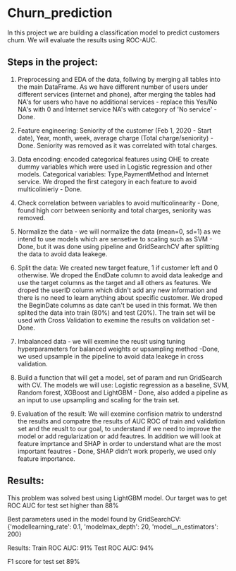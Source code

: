 # Churn_prediction
In this project we are building a classification model to predict customers churn.
We will evaluate the results using ROC-AUC.

## Steps in the project:
1. Preprocessing and EDA of the data, follwing by merging all tables into the main DataFrame. As we have different number of users under different services (internet and phone), after merging the tables had NA's for users who have no additional services - replace this Yes/No NA's with 0 and Internet service NA's with category of 'No service' - Done.


2. Feature engineering: Seniority of the customer (Feb 1, 2020 - Start date), Year, month, week, average charge (Total charge/seniority) - Done. Seniority was removed as it was correlated with total charges.


3. Data encoding: encoded categorical features using OHE to create dummy variables which were used in Logistic regression and other models. Categorical variables: Type,PaymentMethod and Internet service. We droped the first category in each feature to avoid multicolinieriy - Done.


4. Check correlation between variables to avoid multicolinearity - Done, found high corr between seniority and total charges, seniority was removed.


5. Normalize the data - we will normalize the data (mean=0, sd=1) as we intend to use models which are sensetive to scaling such as SVM - Done, but it was done using pipeline and GridSearchCV after splitting the data to avoid data leakege.


6. Split the data: We created new target feature, 1 if customer left and 0 otherwise. We droped the EndDate column to avoid data leakedge and use the target columns as the target and all others as features. We droped the userID column which didn't add any new information and there is no need to learn anything about specific customer. We droped the BeginDate columns as date can't be used in this format. We then splited the data into train (80%) and test (20%). The train set will be used with Cross Validation to exemine the results on validation set - Done.


7. Imbalanced data - we will exemine the reuslt using tuning hyperparameters for balanced weights or upsampling method -Done, we used upsample in the pipeline to avoid data leakege in cross validation.


8. Build a function that will get a model, set of param and run GridSearch with CV. The models we will use: Logistic regression as a baseline, SVM, Random forest, XGBoost and LightGBM - Done, also added a pipeline as an input to use upsampling and scaling for the train set.
9. Evaluation of the result: We will exemine confision matrix to understnd the results and compatre the results of AUC ROC of train and validation set and the reuslt to our goal, to understand if we need to improve the model or add regularization or add feautres. In addition we will look at feature imprtance and SHAP in order to understand what are the most important feautres - Done, SHAP didn't work properly, we used only feature importance.

## Results:

This problem was solved best using LightGBM model. Our target was to get ROC AUC for test set higher than 88%

Best parameters used in the model found by GridSearchCV: {'modellearning_rate': 0.1, 'modelmax_depth': 20, 'model__n_estimators': 200}

Results:
Train ROC AUC: 91%
Test ROC AUC: 94%

F1 score for test set 89%
